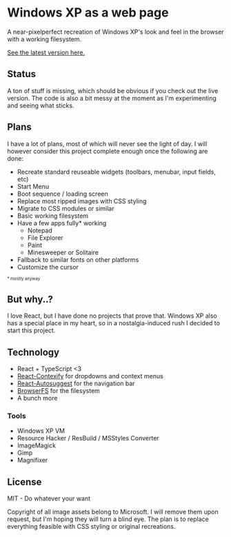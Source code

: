 # Windows XP as a web page

A near-pixelperfect recreation of Windows XP's look and feel in the browser with a working filesystem. 

[See the latest version here.](https://phault.dev/winxp/)

## Status

A ton of stuff is missing, which should be obvious if you check out the live version. 
The code is also a bit messy at the moment as I'm experimenting and seeing what sticks.

## Plans

I have a lot of plans, most of which will never see the light of day. I will however consider this project complete enough once the following are done:

* Recreate standard reuseable widgets (toolbars, menubar, input fields, etc)
* Start Menu
* Boot sequence / loading screen
* Replace most ripped images with CSS styling
* Migrate to CSS modules or similar
* Basic working filesystem
* Have a few apps fully* working
    * Notepad
    * File Explorer
    * Paint
    * Minesweeper or Solitaire
* Fallback to similar fonts on other platforms
* Customize the cursor

<sub><sup>* mostly anyway</sup></sub>

## But why..?

I love React, but I have done no projects that prove that. Windows XP also has a special place in my heart, so in a nostalgia-induced rush I decided to start this project.

## Technology
* React + TypeScript <3
* [React-Contexify](https://github.com/fkhadra/react-contexify) for dropdowns and context menus
* [React-Autosuggest](https://github.com/moroshko/react-autosuggest) for the navigation bar
* [BrowserFS](https://github.com/jvilk/BrowserFS) for the filesystem
* A bunch more

### Tools

* Windows XP VM
* Resource Hacker / ResBuild / MSStyles Converter
* ImageMagick
* Gimp
* Magnifixer

## License
MIT - Do whatever your want

Copyright of all image assets belong to Microsoft. I will remove them upon request, but I'm hoping they will turn a blind eye. The plan is to replace everything feasible with CSS styling or original recreations. 